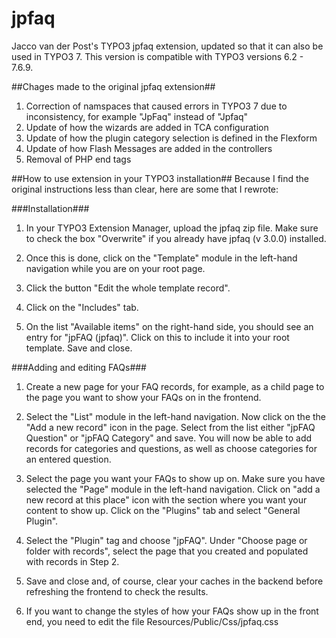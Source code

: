 # jpfaq
Jacco van der Post's TYPO3 jpfaq extension, updated so that it can also be used in TYPO3 7. This version is compatible with TYPO3 versions 6.2 - 7.6.9.

##Chages made to the original jpfaq extension##
1. Correction of namspaces that caused errors in TYPO3 7 due to inconsistency, for example "JpFaq" instead of "Jpfaq"
2. Update of how the wizards are added in TCA configuration
3. Update of how the plugin category selection is defined in the Flexform
4. Update of how Flash Messages are added in the controllers
6. Removal of PHP end tags

##How to use extension in your TYPO3 installation##
Because I find the original instructions less than clear, here are some that I rewrote:

###Installation###

1. In your TYPO3 Extension Manager, upload the jpfaq zip file. Make sure to check the box "Overwrite" if you already have jpfaq (v 3.0.0) installed.

2. Once this is done, click on the "Template" module in the left-hand navigation while you are on your root page.

3. Click the button "Edit the whole template record".

4. Click on the "Includes" tab.

5. On the list "Available items" on the right-hand side, you should see an entry for "jpFAQ (jpfaq)". Click on this to include it into your root template. Save and close.

###Adding and editing FAQs###
1. Create a new page for your FAQ records, for example, as a child page to the page you want to show your FAQs on in the frontend.

2. Select the "List" module in the left-hand navigation. Now click on the the "Add a new record" icon in the page. Select from the list either "jpFAQ Question" or "jpFAQ Category" and save. You will now be able to add records for categories and questions, as well as choose categories for an entered question.

3. Select the page you want your FAQs to show up on. Make sure you have selected the "Page" module in the left-hand navigation. Click on "add a new record at this place" icon with the section where you want your content to show up. Click on the "Plugins" tab and select "General Plugin".

4. Select the "Plugin" tag and choose "jpFAQ". Under "Choose page or folder with records", select the page that you created and populated with records in Step 2.

5. Save and close and, of course, clear your caches in the backend before refreshing the frontend to check the results.

6. If you want to change the styles of how your FAQs show up in the front end, you need to edit the file Resources/Public/Css/jpfaq.css
